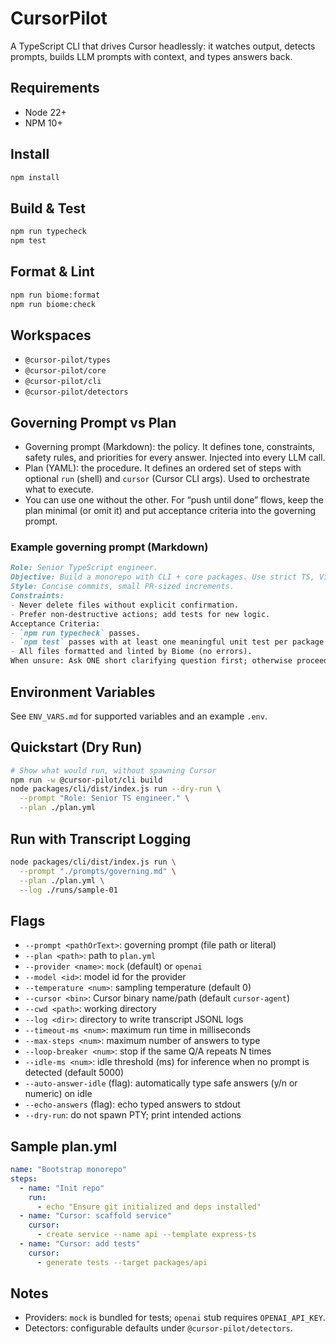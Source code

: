# CursorPilot

A TypeScript CLI that drives Cursor headlessly: it watches output, detects prompts, builds LLM prompts with context, and types answers back.

## Requirements
- Node 22+
- NPM 10+

## Install
```bash
npm install
```

## Build & Test
```bash
npm run typecheck
npm test
```

## Format & Lint
```bash
npm run biome:format
npm run biome:check
```

## Workspaces
- `@cursor-pilot/types`
- `@cursor-pilot/core`
- `@cursor-pilot/cli`
- `@cursor-pilot/detectors`

## Governing Prompt vs Plan
- Governing prompt (Markdown): the policy. It defines tone, constraints, safety rules, and priorities for every answer. Injected into every LLM call.
- Plan (YAML): the procedure. It defines an ordered set of steps with optional `run` (shell) and `cursor` (Cursor CLI args). Used to orchestrate what to execute.
- You can use one without the other. For “push until done” flows, keep the plan minimal (or omit it) and put acceptance criteria into the governing prompt.

### Example governing prompt (Markdown)
```markdown
Role: Senior TypeScript engineer.
Objective: Build a monorepo with CLI + core packages. Use strict TS, Vitest, Biome.
Style: Concise commits, small PR-sized increments.
Constraints:
- Never delete files without explicit confirmation.
- Prefer non-destructive actions; add tests for new logic.
Acceptance Criteria:
- `npm run typecheck` passes.
- `npm test` passes with at least one meaningful unit test per package.
- All files formatted and linted by Biome (no errors).
When unsure: Ask ONE short clarifying question first; otherwise proceed.
```

## Environment Variables
See `ENV_VARS.md` for supported variables and an example `.env`.

## Quickstart (Dry Run)
```bash
# Show what would run, without spawning Cursor
npm run -w @cursor-pilot/cli build
node packages/cli/dist/index.js run --dry-run \
  --prompt "Role: Senior TS engineer." \
  --plan ./plan.yml
```

## Run with Transcript Logging
```bash
node packages/cli/dist/index.js run \
  --prompt "./prompts/governing.md" \
  --plan ./plan.yml \
  --log ./runs/sample-01
```

## Flags
- `--prompt <pathOrText>`: governing prompt (file path or literal)
- `--plan <path>`: path to `plan.yml`
- `--provider <name>`: `mock` (default) or `openai`
- `--model <id>`: model id for the provider
- `--temperature <num>`: sampling temperature (default 0)
- `--cursor <bin>`: Cursor binary name/path (default `cursor-agent`)
- `--cwd <path>`: working directory
- `--log <dir>`: directory to write transcript JSONL logs
- `--timeout-ms <num>`: maximum run time in milliseconds
- `--max-steps <num>`: maximum number of answers to type
- `--loop-breaker <num>`: stop if the same Q/A repeats N times
- `--idle-ms <num>`: idle threshold (ms) for inference when no prompt is detected (default 5000)
- `--auto-answer-idle` (flag): automatically type safe answers (y/n or numeric) on idle
- `--echo-answers` (flag): echo typed answers to stdout
- `--dry-run`: do not spawn PTY; print intended actions

## Sample plan.yml
```yaml
name: "Bootstrap monorepo"
steps:
  - name: "Init repo"
    run:
      - echo "Ensure git initialized and deps installed"
  - name: "Cursor: scaffold service"
    cursor:
      - create service --name api --template express-ts
  - name: "Cursor: add tests"
    cursor:
      - generate tests --target packages/api
```

## Notes
- Providers: `mock` is bundled for tests; `openai` stub requires `OPENAI_API_KEY`.
- Detectors: configurable defaults under `@cursor-pilot/detectors`.
